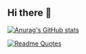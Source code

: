 ## Hi there 👋
[![Anurag's GitHub stats](https://github-readme-stats.vercel.app/api?username=sanchezflorencia)](https://github.com/sanchezflorencia/github-readme-stats)

[![Readme Quotes](https://quotes-github-readme.vercel.app/api?type=horizontal&theme=dark&quote=%22Convi%C3%A9rtete%20en%20el%20cambio%20que%20deseas%20ver%20en%20el%20mundo.%22&author=Ryunosuke%20Satoro)](https://github.com/piyushsuthar/github-readme-quotes)

<!--
**sanchezflorencia/sanchezflorencia** is a ✨ _special_ ✨ repository because its `README.md` (this file) appears on your GitHub profile.

Here are some ideas to get you started:

- 🔭 I’m currently working on ...
- 🌱 I’m currently learning ...
- 👯 I’m looking to collaborate on ...
- 🤔 I’m looking for help with ...
- 💬 Ask me about ...
- 📫 How to reach me: ...
- 😄 Pronouns: ...
- ⚡ Fun fact: ...
-->

